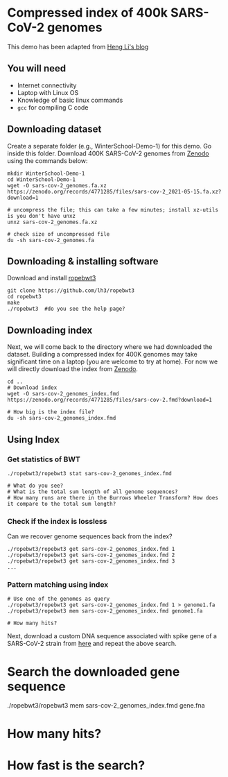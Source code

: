 # Compressed index of 400k SARS-CoV-2 genomes

This demo has been adapted from [Heng Li's blog](https://lh3.github.io/2021/05/17/an-fm-index-of-400k-sars-cov-2-genomes)

## You will need
- Internet connectivity
- Laptop with Linux OS
- Knowledge of basic linux commands
- `gcc` for compiling C code

## Downloading dataset
Create a separate folder (e.g., WinterSchool-Demo-1) for this demo. Go inside this folder. Download 400K SARS-CoV-2 genomes from [Zenodo](https://zenodo.org/records/4771285) using the commands below:

```
mkdir WinterSchool-Demo-1
cd WinterSchool-Demo-1
wget -O sars-cov-2_genomes.fa.xz https://zenodo.org/records/4771285/files/sars-cov-2_2021-05-15.fa.xz?download=1

# uncompress the file; this can take a few minutes; install xz-utils is you don't have unxz 
unxz sars-cov-2_genomes.fa.xz

# check size of uncompressed file
du -sh sars-cov-2_genomes.fa
```

## Downloading & installing software
Download and install [ropebwt3](https://github.com/lh3/ropebwt3)
```
git clone https://github.com/lh3/ropebwt3
cd ropebwt3
make
./ropebwt3  #do you see the help page?
```

## Downloading index

Next, we will come back to the directory where we had downloaded the dataset. Building a compressed index for 400K genomes may take significant time on a laptop (you are welcome to try at home). For now we will directly download the index from [Zenodo](https://zenodo.org/records/4771285).
```
cd ..
# Download index
wget -O sars-cov-2_genomes_index.fmd https://zenodo.org/records/4771285/files/sars-cov-2.fmd?download=1

# How big is the index file?
du -sh sars-cov-2_genomes_index.fmd 
```

## Using Index
### Get statistics of BWT
```
./ropebwt3/ropebwt3 stat sars-cov-2_genomes_index.fmd

# What do you see?
# What is the total sum length of all genome sequences?
# How many runs are there in the Burrows Wheeler Transform? How does it compare to the total sum length?
```

### Check if the index is lossless
Can we recover genome sequences back from the index?
```
./ropebwt3/ropebwt3 get sars-cov-2_genomes_index.fmd 1
./ropebwt3/ropebwt3 get sars-cov-2_genomes_index.fmd 2
./ropebwt3/ropebwt3 get sars-cov-2_genomes_index.fmd 3
...
```

### Pattern matching using index
```
# Use one of the genomes as query
./ropebwt3/ropebwt3 get sars-cov-2_genomes_index.fmd 1 > genome1.fa
./ropebwt3/ropebwt3 mem sars-cov-2_genomes_index.fmd genome1.fa

# How many hits?
```
Next, download a custom DNA sequence associated with spike gene of a SARS-CoV-2 strain from [here](https://www.ncbi.nlm.nih.gov/gene/43740568) and repeat the above search.

# Search the downloaded gene sequence
./ropebwt3/ropebwt3 mem sars-cov-2_genomes_index.fmd gene.fna

# How many hits?
# How fast is the search?
```
